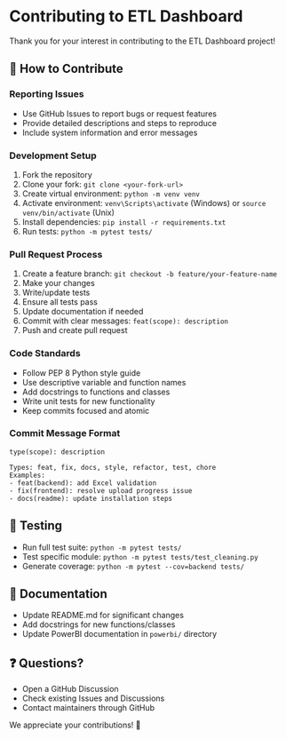 # Contributing to ETL Dashboard

Thank you for your interest in contributing to the ETL Dashboard project! 

## 🤝 How to Contribute

### Reporting Issues
- Use GitHub Issues to report bugs or request features
- Provide detailed descriptions and steps to reproduce
- Include system information and error messages

### Development Setup
1. Fork the repository
2. Clone your fork: `git clone <your-fork-url>`
3. Create virtual environment: `python -m venv venv`
4. Activate environment: `venv\Scripts\activate` (Windows) or `source venv/bin/activate` (Unix)
5. Install dependencies: `pip install -r requirements.txt`
6. Run tests: `python -m pytest tests/`

### Pull Request Process
1. Create a feature branch: `git checkout -b feature/your-feature-name`
2. Make your changes
3. Write/update tests
4. Ensure all tests pass
5. Update documentation if needed
6. Commit with clear messages: `feat(scope): description`
7. Push and create pull request

### Code Standards
- Follow PEP 8 Python style guide
- Use descriptive variable and function names
- Add docstrings to functions and classes
- Write unit tests for new functionality
- Keep commits focused and atomic

### Commit Message Format
```
type(scope): description

Types: feat, fix, docs, style, refactor, test, chore
Examples:
- feat(backend): add Excel validation
- fix(frontend): resolve upload progress issue
- docs(readme): update installation steps
```

## 🧪 Testing
- Run full test suite: `python -m pytest tests/`
- Test specific module: `python -m pytest tests/test_cleaning.py`
- Generate coverage: `python -m pytest --cov=backend tests/`

## 📝 Documentation
- Update README.md for significant changes
- Add docstrings for new functions/classes
- Update PowerBI documentation in `powerbi/` directory

## ❓ Questions?
- Open a GitHub Discussion
- Check existing Issues and Discussions
- Contact maintainers through GitHub

We appreciate your contributions! 🎉
